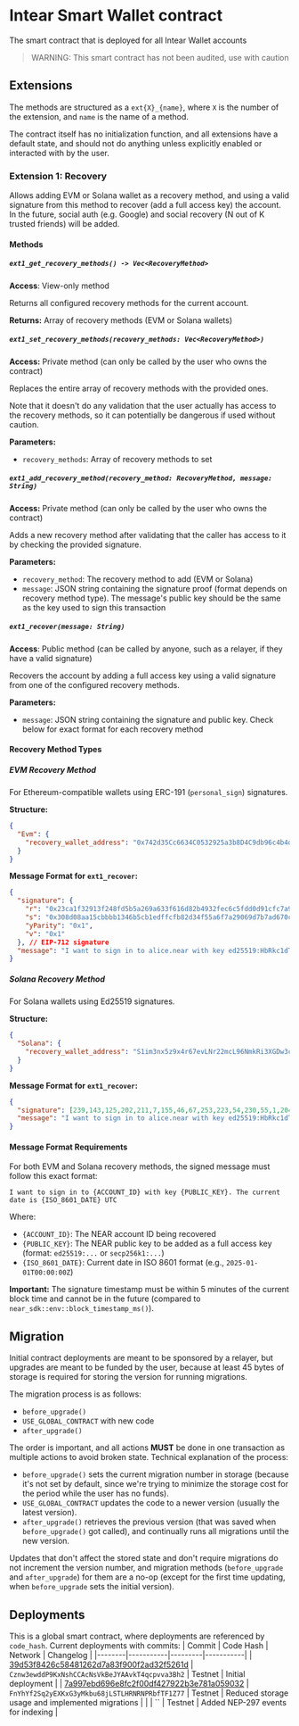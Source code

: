 # Intear Smart Wallet contract

The smart contract that is deployed for all Intear Wallet accounts

> WARNING: This smart contract has not been audited, use with caution

## Extensions

The methods are structured as a `ext{X}_{name}`, where `X` is the number of the extension, and `name` is the name of a method.

The contract itself has no initialization function, and all extensions have a default state, and should not do anything unless explicitly enabled or interacted with by the user.

### Extension 1: Recovery

Allows adding EVM or Solana wallet as a recovery method, and using a valid signature from this method to recover (add a full access key) the account. In the future, social auth (e.g. Google) and social recovery (N out of K trusted friends) will be added.

#### Methods

##### `ext1_get_recovery_methods() -> Vec<RecoveryMethod>`

**Access**: View-only method

Returns all configured recovery methods for the current account.

**Returns:** Array of recovery methods (EVM or Solana wallets)

##### `ext1_set_recovery_methods(recovery_methods: Vec<RecoveryMethod>)`

**Access:** Private method (can only be called by the user who owns the contract)

Replaces the entire array of recovery methods with the provided ones.

Note that it doesn't do any validation that the user actually has access to the recovery methods, so it can potentially be dangerous if used without caution.

**Parameters:**
- `recovery_methods`: Array of recovery methods to set

##### `ext1_add_recovery_method(recovery_method: RecoveryMethod, message: String)`

**Access:** Private method (can only be called by the user who owns the contract)

Adds a new recovery method after validating that the caller has access to it by checking the provided signature.

**Parameters:**
- `recovery_method`: The recovery method to add (EVM or Solana)
- `message`: JSON string containing the signature proof (format depends on recovery method type). The message's public key should be the same as the key used to sign this transaction

##### `ext1_recover(message: String)`

**Access**: Public method (can be called by anyone, such as a relayer, if they have a valid signature)

Recovers the account by adding a full access key using a valid signature from one of the configured recovery methods.

**Parameters:**
- `message`: JSON string containing the signature and public key. Check below for exact format for each recovery method

#### Recovery Method Types

##### EVM Recovery Method

For Ethereum-compatible wallets using ERC-191 (`personal_sign`) signatures.

**Structure:**
```json
{
  "Evm": {
    "recovery_wallet_address": "0x742d35Cc6634C0532925a3b8D4C9db96c4b4d8b6"
  }
}
```

**Message Format for `ext1_recover`:**
```json
{
  "signature": {
    "r": "0x23ca1f32913f248fd5b5a269a633f616d82b4932fec6c5fdd0d91cfc7a9028af",
    "s": "0x308d08aa15cbbbb1346b5cb1edffcfb82d34f55a6f7a29069d7b7ad670c5adc3", 
    "yParity": "0x1",
    "v": "0x1"
  }, // EIP-712 signature
  "message": "I want to sign in to alice.near with key ed25519:HbRkc1dTdSLwA1wFTDVNxJE4PCQVmpwwXwTzTGrqdhaP. The current date is 2025-01-01T00:00:00Z UTC"
}
```

##### Solana Recovery Method

For Solana wallets using Ed25519 signatures.

**Structure:**
```json
{
  "Solana": {
    "recovery_wallet_address": "S1im3nx5z9x4r67evLNr22mcL96NmkRi3XGDw3cSjoj" // Base58 encoded pubkey
  }
}
```

**Message Format for `ext1_recover`:**
```json
{
  "signature": [239,143,125,202,211,7,155,46,67,253,223,54,230,55,1,204,116,13,125,85,207,54,160,25,78,227,245,32,94,12,28,151,105,90,243,136,59,18,49,226,250,225,69,228,6,22,194,96,219,87,239,59,177,98,212,39,92,193,136,21,182,210,121,11], // Solana signature
  "message": "I want to sign in to alice.near with key ed25519:HbRkc1dTdSLwA1wFTDVNxJE4PCQVmpwwXwTzTGrqdhaP. The current date is 2025-01-01T00:00:00Z UTC"
}
```

#### Message Format Requirements

For both EVM and Solana recovery methods, the signed message must follow this exact format:

```
I want to sign in to {ACCOUNT_ID} with key {PUBLIC_KEY}. The current date is {ISO_8601_DATE} UTC
```

Where:
- `{ACCOUNT_ID}`: The NEAR account ID being recovered
- `{PUBLIC_KEY}`: The NEAR public key to be added as a full access key (format: `ed25519:...` or `secp256k1:...`)
- `{ISO_8601_DATE}`: Current date in ISO 8601 format (e.g., `2025-01-01T00:00:00Z`)

**Important:** The signature timestamp must be within 5 minutes of the current block time and cannot be in the future (compared to `near_sdk::env::block_timestamp_ms()`).

## Migration

Initial contract deployments are meant to be sponsored by a relayer, but upgrades are meant to be funded by the user, because at least 45 bytes of storage is required for storing the version for running migrations.

The migration process is as follows:
- `before_upgrade()`
- `USE_GLOBAL_CONTRACT` with new code
- `after_upgrade()`

The order is important, and all actions **MUST** be done in one transaction as multiple actions to avoid broken state. Technical explanation of the process:
- `before_upgrade()` sets the current migration number in storage (because it's not set by default, since we're trying to minimize the storage cost for the period while the user has no funds).
- `USE_GLOBAL_CONTRACT` updates the code to a newer version (usually the latest version).
- `after_upgrade()` retrieves the previous version (that was saved when `before_upgrade()` got called), and continually runs all migrations until the new version.

Updates that don't affect the stored state and don't require migrations do not increment the version number, and migration methods (`before_upgrade` and `after_upgrade`) for them are a no-op (except for the first time updating, when `before_upgrade` sets the initial version).

## Deployments

This is a global smart contract, where deployments are referenced by `code_hash`. Current deployments with commits:
| Commit | Code Hash | Network | Changelog |
|--------|-----------|---------|-----------|
| [39d53f8426c58481262d7a83f900f2ad32f5261d](https://github.com/INTEARnear/intear-smart-wallet/tree/39d53f8426c58481262d7a83f900f2ad32f5261d) | `Cznw3ewddP9KxNshCCAcNsVkBeJYAAvkT4qcpvva3Bh2` | Testnet | Initial deployment |
| [7a997ebd696e8fc2f00df427922b3e781a059032](https://github.com/INTEARnear/wallet-contract/tree/7a997ebd696e8fc2f00df427922b3e781a059032) | `FnYhYf2Sq2yEXKxG3yMkbu68jLSTLHRNRNPRbfTF1Z77` | Testnet | Reduced storage usage and implemented migrations |
| [](https://github.com/INTEARnear/wallet-contract/tree/) | `` | Testnet | Added NEP-297 events for indexing |

